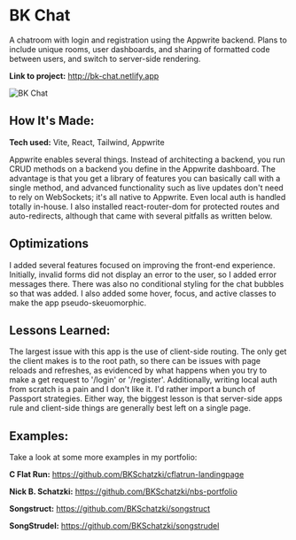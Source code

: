 # BK Chat

A chatroom with login and registration using the Appwrite backend. Plans to include unique rooms, user dashboards, and sharing of formatted code between users, and switch to server-side rendering.

**Link to project:** http://bk-chat.netlify.app

![BK Chat](https://res.cloudinary.com/djqsm7sz5/image/upload/v1691468692/bks-portfolio/bk-chat_fleaqo.jpg)

## How It's Made:

**Tech used:** Vite, React, Tailwind, Appwrite

Appwrite enables several things. Instead of architecting a backend, you run CRUD methods on a backend you define in the Appwrite dashboard. The advantage is that you get a library of features you can basically call with a single method, and advanced functionality such as live updates don't need to rely on WebSockets; it's all native to Appwrite. Even local auth is handled totally in-house. I also installed react-router-dom for protected routes and auto-redirects, although that came with several pitfalls as written below.

## Optimizations

I added several features focused on improving the front-end experience. Initially, invalid forms did not display an error to the user, so I added error messages there. There was also no conditional styling for the chat bubbles so that was added. I also added some hover, focus, and active classes to make the app pseudo-skeuomorphic.

## Lessons Learned:

The largest issue with this app is the use of client-side routing. The only get the client makes is to the root path, so there can be issues with page reloads and refreshes, as evidenced by what happens when you try to make a get request to '/login' or '/register'. Additionally, writing local auth from scratch is a pain and I don't like it. I'd rather import a bunch of Passport strategies. Either way, the biggest lesson is that server-side apps rule and client-side things are generally best left on a single page.

## Examples:

Take a look at some more examples in my portfolio:

**C Flat Run:** https://github.com/BKSchatzki/cflatrun-landingpage

**Nick B. Schatzki:** https://github.com/BKSchatzki/nbs-portfolio

**Songstruct:** https://github.com/BKSchatzki/songstruct

**SongStrudel:** https://github.com/BKSchatzki/songstrudel
